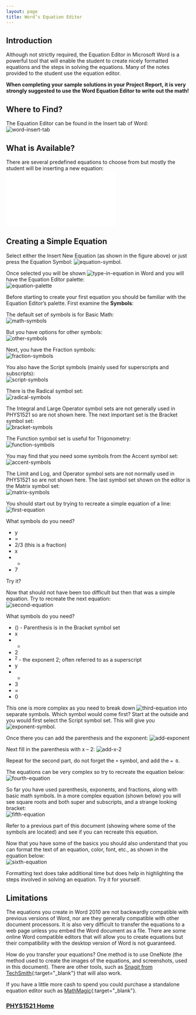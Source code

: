 ```yaml
---
layout: page
title: Word’s Equation Editor
---
```

## Introduction
Although not strictly required, the Equation Editor in Microsoft Word is a powerful tool that will enable the student to create nicely formatted equations and the steps in solving the equations. Many of the notes provided to the student use the equation editor.

**When completing your sample solutions in your Project Report, it is very strongly suggested to use the Word Equation Editor to write out the math!**

## Where to Find?
The Equation Editor can be found in the Insert tab of Word:<br>
![word-insert-tab](files/word-insert-tab.jpg)

## What is Available?
There are several predefined equations to choose from but mostly the student will be inserting a new equation:<br>
![standard-equations](files/standard-equations.md)

## Creating a Simple Equation
Select either the Insert New Equation (as shown in the figure above) or just press the Equation Symbol: ![equation-symbol](files/equation-symbol.png).

Once selected you will be shown ![type-in-equation](files/type-in-equation.jpg) in Word and you will have the Equation Editor palette:<br>
![equation-palette](files/equation-palette.jpg)

Before starting to create your first equation you should be familiar with the Equation Editor’s palette. First examine the **Symbols**:

The default set of symbols is for Basic Math:<br>
![math-symbols](files/math-symbols.jpg)

But you have options for other symbols:<br>
![other-symbols](files/other-symbols.jpg)

Next, you have the Fraction symbols:<br>
![fraction-symbols](files/fraction-symbols.jpg)

You also have the Script symbols (mainly used for superscripts and subscripts):<br>
![script-symbols](files/script-symbols.jpg)

There is the Radical symbol set:<br>
![radical-symbols](files/radical-symbols.jpg)

The Integral and Large Operator symbol sets are not generally used in PHYS1521 so are not shown here. The next important set is the Bracket symbol set:<br>
![bracket-symbols](files/bracket-symbols.jpg)

The Function symbol set is useful for Trigonometry:<br>
![function-symbols](files/function-symbols.jpg)

You may find that you need some symbols from the Accent symbol set:<br>
![accent-symbols](files/accent-symbols.jpg)

The Limit and Log, and Operator symbol sets are not normally used in PHYS1521 so are not shown here. The last symbol set shown on the editor is the Matrix symbol set:<br>
![matrix-symbols](files/matrix-symbols.jpg)

You should start out by trying to recreate a simple equation of a line:<br>
![first-equation](files/first-equation.png)

What symbols do you need?
* y
* =
* 2/3 (this is a fraction)
* x
* +
* 7

Try it?

Now that should not have been too difficult but then that was a simple equation. Try to recreate the next equation:<br>
![second-equation](files/second-equation.png)

What symbols do you need?
* () - Parenthesis is in the Bracket symbol set
* x
* -
* 2
* <sup>2</sup> - the exponent 2; often referred to as a superscript
* y
* +
* 3
* =
* 0

This one is more complex as you need to break down ![third-equation](files/third-equation.png) into separate symbols. Which symbol would come first? Start at the outside and you would first select the Script symbol set. This will give you ![exponent-symbol](files/exponent-symbol.jpg).

Once there you can add the parenthesis and the exponent: ![add-exponent](files/add-exponent.jpg)

Next fill in the parenthesis with x – 2: ![add-x-2](files/add-x-2.jpg)

Repeat for the second part, do not forget the `+` symbol, and add the `= 0`.

The equations can be very complex so try to recreate the equation below:<br>
![fourth-equation](files/fourth-equation.png)

So far you have used parenthesis, exponents, and fractions, along with basic math symbols. In a more complex equation (shown below) you will see square roots and both super and subscripts, and a strange looking bracket:<br>
![fifth-equation](files/fifth-equation.png)

Refer to a previous part of this document (showing where some of the symbols are located) and see if you can recreate this equation.

Now that you have some of the basics you should also understand that you can format the text of an equation, color, font, etc., as shown in the equation below:<br>
![sixth-equation](files/sixth-equation.png)

Formatting text does take additional time but does help in highlighting the steps involved in solving an equation. Try it for yourself.

## Limitations
The equations you create in Word 2010 are not backwardly compatible with previous versions of Word, nor are they generally compatible with other document processors. It is also very difficult to transfer the equations to a web page unless you embed the Word document as a file. There are some online Word compatible editors that will allow you to create equations but their compatibility with the desktop version of Word is not guaranteed.

How do you transfer your equations? One method is to use OneNote (the method used to create the images of the equations, and screenshots, used in this document). There are other tools, such as [Snagit from TechSmith](http://www.techsmith.com/snagit.html){:target="_blank"} that will also work.

If you have a little more cash to spend you could purchase a standalone equation editor such as [MathMagic](http://www.mathmagic.com/){:target="_blank"}.

### [PHYS1521 Home](index.md)